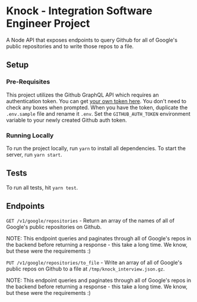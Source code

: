 # Knock - Integration Software Engineer Project

A Node API that exposes endpoints to query Github for all of Google's public repositories and to write those repos to a file. 

## Setup

### Pre-Requisites

This project utilizes the Github GraphQL API which requires an authentication token. You can get [your own token here](https://github.com/settings/tokens). You don't need to check any boxes when prompted. When you have the token, duplicate the `.env.sample` file and rename it `.env`. Set the `GITHUB_AUTH_TOKEN` environment variable to your newly created Github auth token.

### Running Locally

To run the project locally, run `yarn` to install all dependencies. To start the server, run `yarn start`. 

## Tests

To run all tests, hit `yarn test`. 

## Endpoints

`GET /v1/google/repositories` - Return an array of the names of all of Google's public repositories on Github. 

NOTE: This endpoint queries and paginates through all of Google's repos in the backend before returning a response - this take a long time. We know, but these were the requirements :)

`PUT /v1/google/repositories/to_file` - Write an array of all of Google's public repos on Github to a file at `/tmp/knock_interview.json.gz`.

NOTE: This endpoint queries and paginates through all of Google's repos in the backend before returning a response - this take a long time. We know, but these were the requirements :)

